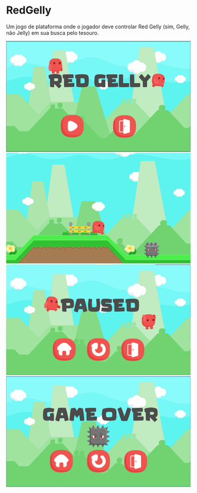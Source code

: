# RedGelly
Um jogo de plataforma onde o jogador deve controlar Red Gelly (sim, Gelly, não Jelly) em sua busca pelo tesouro. 

<p>
  <img src="/docs/Home.png" height="300" width="500">
  <img src="/docs/Game.png" height="300" width="500">
  <img src="/docs/Pause.png" height="300" width="500">
  <img src="/docs/GameOver.png" height="300" width="500">
</p>

